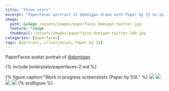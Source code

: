 ```yaml
---
title: "Three stars"
excerpt: "PaperFaces portrait of @domigan drawn with Paper by 53 on an iPad."
image: 
  path: &image /assets/images/paperfaces-domigan-twitter.jpg 
  feature: *image
  thumbnail: /assets/images/paperfaces-domigan-twitter-150.jpg
categories: [paperfaces]
tags: [portrait, illustration, Paper by 53]
---
```


PaperFaces avatar portrait of <a href="https://twitter.com/domigan">@domigan</a>.

{% include boilerplate/paperfaces-2.md %}

{% figure caption:"Work in progress screenshots (Paper by 53)." %}
[![](/assets/images/paperfaces-domigan-process-1-600.jpg)](/assets/images/paperfaces-domigan-process-1-lg.jpg)
[![](/assets/images/paperfaces-domigan-process-2-600.jpg)](/assets/images/paperfaces-domigan-process-2-lg.jpg)
[![](/assets/images/paperfaces-domigan-process-3-600.jpg)](/assets/images/paperfaces-domigan-process-3-lg.jpg)
[![](/assets/images/paperfaces-domigan-process-4-600.jpg)](/assets/images/paperfaces-domigan-process-4-lg.jpg)
{% endfigure %}

